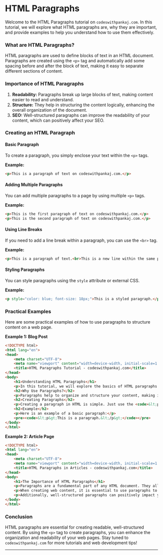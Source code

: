 # HTML Paragraphs

Welcome to the HTML Paragraphs tutorial on `codeswithpankaj.com`. In this tutorial, we will explore what HTML paragraphs are, why they are important, and provide examples to help you understand how to use them effectively.

### What are HTML Paragraphs?

HTML paragraphs are used to define blocks of text in an HTML document. Paragraphs are created using the `<p>` tag and automatically add some spacing before and after the block of text, making it easy to separate different sections of content.

### Importance of HTML Paragraphs

1. **Readability:** Paragraphs break up large blocks of text, making content easier to read and understand.
2. **Structure:** They help in structuring the content logically, enhancing the overall organization of the document.
3. **SEO:** Well-structured paragraphs can improve the readability of your content, which can positively affect your SEO.

### Creating an HTML Paragraph

#### Basic Paragraph

To create a paragraph, you simply enclose your text within the `<p>` tags.

**Example:**

```html
<p>This is a paragraph of text on codeswithpankaj.com.</p>
```

#### Adding Multiple Paragraphs

You can add multiple paragraphs to a page by using multiple `<p>` tags.

**Example:**

```html
<p>This is the first paragraph of text on codeswithpankaj.com.</p>
<p>This is the second paragraph of text on codeswithpankaj.com.</p>
```

#### Using Line Breaks

If you need to add a line break within a paragraph, you can use the `<br>` tag.

**Example:**

```html
<p>This is a paragraph of text.<br>This is a new line within the same paragraph.</p>
```

#### Styling Paragraphs

You can style paragraphs using the `style` attribute or external CSS.

**Example:**

```html
<p style="color: blue; font-size: 18px;">This is a styled paragraph.</p>
```

### Practical Examples

Here are some practical examples of how to use paragraphs to structure content on a web page.

**Example 1: Blog Post**

```html
<!DOCTYPE html>
<html lang="en">
<head>
    <meta charset="UTF-8">
    <meta name="viewport" content="width=device-width, initial-scale=1.0">
    <title>HTML Paragraphs Tutorial - codeswithpankaj.com</title>
</head>
<body>
    <h1>Understanding HTML Paragraphs</h1>
    <p>In this tutorial, we will explore the basics of HTML paragraphs and how to use them effectively in your web pages.</p>
    <h2>Why Use Paragraphs?</h2>
    <p>Paragraphs help to organize and structure your content, making it more readable and engaging for users. They also play a significant role in SEO and accessibility.</p>
    <h2>Creating Paragraphs</h2>
    <p>Creating a paragraph in HTML is simple. Just use the <code>&lt;p&gt;</code> tag to enclose your text.</p>
    <h2>Example</h2>
    <p>Here is an example of a basic paragraph:</p>
    <pre><code>&lt;p&gt;This is a paragraph.&lt;/p&gt;</code></pre>
</body>
</html>
```

**Example 2: Article Page**

```html
<!DOCTYPE html>
<html lang="en">
<head>
    <meta charset="UTF-8">
    <meta name="viewport" content="width=device-width, initial-scale=1.0">
    <title>HTML Paragraphs in Articles - codeswithpankaj.com</title>
</head>
<body>
    <h1>The Importance of HTML Paragraphs</h1>
    <p>Paragraphs are a fundamental part of any HTML document. They allow you to break your content into manageable sections, making it easier for readers to consume your information.</p>
    <p>When creating web content, it is essential to use paragraphs to separate ideas and provide a clear structure. This not only enhances readability but also improves the overall user experience.</p>
    <p>Additionally, well-structured paragraphs can positively impact your site's SEO. Search engines prefer content that is organized and easy to read, so using paragraphs effectively can help improve your rankings.</p>
</body>
</html>
```

### Conclusion

HTML paragraphs are essential for creating readable, well-structured content. By using the `<p>` tag to create paragraphs, you can enhance the organization and readability of your web pages. Stay tuned to `codeswithpankaj.com` for more tutorials and web development tips!

***

